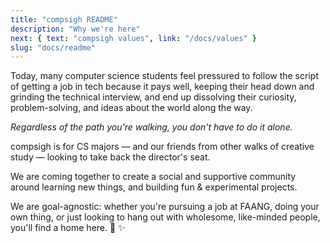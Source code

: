 ```yaml
---
title: "compsigh README"
description: "Why we're here"
next: { text: "compsigh values", link: "/docs/values" }
slug: "docs/readme"
---
```


Today, many computer science students feel pressured to follow the script of getting a job in tech because it pays well, keeping their head down and grinding the technical interview, and end up dissolving their curiosity, problem-solving, and ideas about the world along the way.

*Regardless of the path you're walking, you don't have to do it alone.*

compsigh is for <CasePreserver>CS</CasePreserver> majors — and our friends from other walks of creative study — looking to take back the director's seat.

We are coming together to create a social and supportive community around learning new things, and building fun & experimental projects.

We are goal-agnostic: whether you're pursuing a job at <CasePreserver>FAANG</CasePreserver>, doing your own thing, or just looking to hang out with wholesome, like-minded people, you'll find a home here. 💛 ✨
